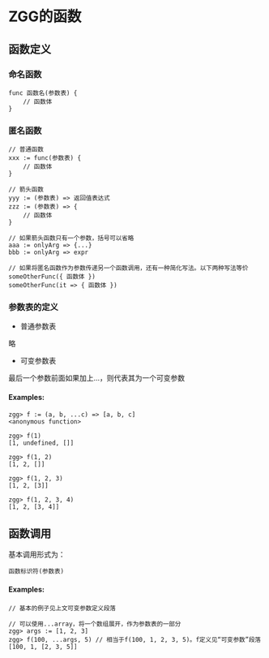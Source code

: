 # ZGG的函数

## 函数定义

### 命名函数

```
func 函数名(参数表) {
    // 函数体
}
```

### 匿名函数

```
// 普通函数
xxx := func(参数表) {
    // 函数体
}

// 箭头函数
yyy := (参数表) => 返回值表达式
zzz := (参数表) => {
    // 函数体
}

// 如果箭头函数只有一个参数，括号可以省略
aaa := onlyArg => {...}
bbb := onlyArg => expr

// 如果将匿名函数作为参数传递另一个函数调用，还有一种简化写法。以下两种写法等价
someOtherFunc({ 函数体 }) 
someOtherFunc(it => { 函数体 }) 
```

### 参数表的定义

* 普通参数表

略


* 可变参数表

最后一个参数前面如果加上...，则代表其为一个可变参数

#### Examples:
```
zgg> f := (a, b, ...c) => [a, b, c]
<anonymous function>

zgg> f(1)
[1, undefined, []]

zgg> f(1, 2)
[1, 2, []]

zgg> f(1, 2, 3)
[1, 2, [3]]

zgg> f(1, 2, 3, 4)
[1, 2, [3, 4]]
```

## 函数调用

基本调用形式为：
```
函数标识符(参数表)
```

#### Examples:

```
// 基本的例子见上文可变参数定义段落

// 可以使用...array，将一个数组展开，作为参数表的一部分
zgg> args := [1, 2, 3]
zgg> f(100, ...args, 5) // 相当于f(100, 1, 2, 3, 5)。f定义见“可变参数”段落
[100, 1, [2, 3, 5]]

```

